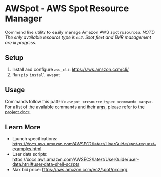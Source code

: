 # AWSpot - AWS Spot Resource Manager
Command line utility to easily manage Amazon AWS spot resources.
*NOTE: The only available resource type is `ec2`. Spot fleet and EMR management are in progress.*

## Setup
1. Install and configure `aws_cli`: https://aws.amazon.com/cli/
2. Run `pip install awspot`

## Usage
Commands follow this pattern: `awspot <resource_type> <command> <args>`. For a list of the available commands and their args, please refer to [the project docs](https://rob-dalton.github.io/awspot). 

## Learn More
- Launch specifications: https://docs.aws.amazon.com/AWSEC2/latest/UserGuide/spot-request-examples.html
- User data scripts: https://docs.aws.amazon.com/AWSEC2/latest/UserGuide/user-data.html#user-data-shell-scripts
- Max bid price: https://aws.amazon.com/ec2/spot/pricing/ 
